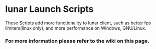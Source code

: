 
# lunar Launch Scripts

These Scripts add more functionality to lunar client, such as better fps limiters(linux only), and more performance on Windows, GNU/Linux.

### For more information please refer to the wiki on this page.
